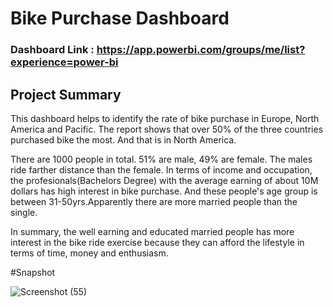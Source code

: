 
# Bike Purchase Dashboard

### Dashboard Link : https://app.powerbi.com/groups/me/list?experience=power-bi
## Project Summary

This dashboard helps to identify the rate of bike purchase in Europe, North America and Pacific. The report shows that over 50% of the three countries purchased bike the most. And that is in North America.

There are 1000 people in total. 51% are male, 49% are female. The males ride farther distance than the female. In terms of income and occupation, the profesionals(Bachelors Degree) with the average earning of about 10M dollars has high interest in bike purchase. And these people's age group is between 31-50yrs.Apparently there are more married people than the single.

In summary, the well earning and educated married people has more interest in the bike ride exercise because they can afford the lifestyle in terms of time, money and enthusiasm. 

#Snapshot

![Screenshot (55)](https://github.com/ElizabethSesebor/PowerBI-Projects/assets/103274299/701d9737-b9f8-41f7-bc18-d6db1ba4154c)


